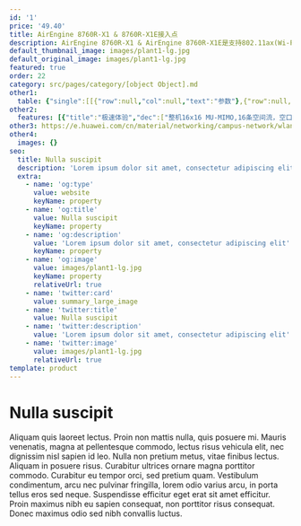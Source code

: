 ```yaml
---
id: '1'
price: '49.40'
title: AirEngine 8760R-X1 & 8760R-X1E接入点
description: AirEngine 8760R-X1 & AirEngine 8760R-X1E是支持802.11ax(Wi-Fi 6)标准的新一代旗舰型室外AP。整机支持16条空间流，速率可达10.75Gbps 。独家支持2.4GHz频段8T8R，具有卓越的室外覆盖性能以及超强的IP68防水防尘和6KV/6KA防雷电能力。适用于高密场馆、广场、体育场馆、游乐场等室外覆盖场景。
default_thumbnail_image: images/plant1-lg.jpg
default_original_image: images/plant1-lg.jpg
featured: true
order: 22
category: src/pages/category/[object Object].md
other1: 
  table: {"single":[[{"row":null,"col":null,"text":"参数"},{"row":null,"col":null,"text":"AirEngine 8760R-X1"},{"row":null,"col":null,"text":"AirEngine 8760R-X1E"}],[{"row":null,"col":null,"text":"尺寸（直径×高）"},{"row":null,"col":"2","text":"Φ165mm × 387mm"}],[{"row":null,"col":null,"text":"电源输入"},{"row":null,"col":"2","text":"PoE供电：满足802.3bt以太网供电标准"}],[{"row":null,"col":null,"text":"最大用户数"},{"row":null,"col":null,"text":"≤1024（双射频）\n说明：使用环境不同实际用户数存在差异。"},{"row":null,"col":null,"text":"≤1024（双射频）\n≤1152（三射频）\n说明：使用环境不同实际用户数存在差异。"}],[{"row":null,"col":null,"text":"接口"},{"row":null,"col":"2","text":"1x10GE电口 +1xGE电口+ 1x10GE SFP+"}],[{"row":null,"col":null,"text":"蓝牙"},{"row":null,"col":"2","text":"蓝牙5.0"}],[{"row":null,"col":null,"text":"工作温度"},{"row":null,"col":"2","text":" -40℃ ～+65℃"}],[{"row":null,"col":null,"text":"天线类型"},{"row":null,"col":null,"text":"内置智能天线"},{"row":null,"col":null,"text":"外置天线"}],[{"row":null,"col":null,"text":"MIMO:空间流"},{"row":null,"col":null,"text":"2.4GHz: 8×8:8，5GHz: 8×8:8\n2.4GHz: 4×4:4，5GHz: 12×12:8"},{"row":null,"col":null,"text":"2.4GHz: 8×8:8，5GHz: 8×8:8\n2.4GHz: 4×4:4，5GHz-0: 4×4:4，5GHz-1: 4×4:4 "}],[{"row":null,"col":null,"text":"无线协议"},{"row":null,"col":"2","text":"802.11a/b/g/n/ac/ac Wave2/ax"}],[{"row":null,"col":null,"text":"最高速率"},{"row":null,"col":"2","text":"10.75Gbps"}]]}
other2:
  features: [{"title":"极速体验","dec":["整机16x16 MU-MIMO,16条空间流，空口速率高达10.75 Gbps, OFDMA与MU-MIMO联合调度，使数据传输有序、高效"]},{"title":"8T8R 超远覆盖","dec":["独家2.4GHz频段8T8R，极大提升Wi-Fi信号的发射和接收能力，有效提升覆盖距离40%"]},{"title":"工业级设计","dec":["5KA天馈防雷，以太网接口6KA/6KV增强防雷设计，IP68防水防尘等级， -40℃ ～+65℃宽温工作，满足工业级使用要求"]}]
other3: https://e.huawei.com/cn/material/networking/campus-network/wlan/dcfd74d8c6304d4d99b12792188e1233
other4:
  images: {}
seo:
  title: Nulla suscipit
  description: 'Lorem ipsum dolor sit amet, consectetur adipiscing elit'
  extra:
    - name: 'og:type'
      value: website
      keyName: property
    - name: 'og:title'
      value: Nulla suscipit
      keyName: property
    - name: 'og:description'
      value: 'Lorem ipsum dolor sit amet, consectetur adipiscing elit'
      keyName: property
    - name: 'og:image'
      value: images/plant1-lg.jpg
      keyName: property
      relativeUrl: true
    - name: 'twitter:card'
      value: summary_large_image
    - name: 'twitter:title'
      value: Nulla suscipit
    - name: 'twitter:description'
      value: 'Lorem ipsum dolor sit amet, consectetur adipiscing elit'
    - name: 'twitter:image'
      value: images/plant1-lg.jpg
      relativeUrl: true
template: product
---
```


# Nulla suscipit

Aliquam quis laoreet lectus. Proin non mattis nulla, quis posuere mi. Mauris venenatis, magna at pellentesque commodo, lectus risus vehicula elit, nec dignissim nisl sapien id leo. Nulla non pretium metus, vitae finibus lectus. Aliquam in posuere risus. Curabitur ultrices ornare magna porttitor commodo. Curabitur eu tempor orci, sed pretium quam. Vestibulum condimentum, arcu nec pulvinar fringilla, lorem odio varius arcu, in porta tellus eros sed neque. Suspendisse efficitur eget erat sit amet efficitur. Proin maximus nibh eu sapien consequat, non porttitor risus consequat. Donec maximus odio sed nibh convallis luctus.